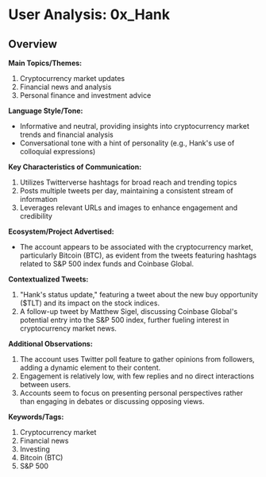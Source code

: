# User Analysis: 0x_Hank

## Overview

**Main Topics/Themes:**

1. Cryptocurrency market updates
2. Financial news and analysis
3. Personal finance and investment advice

**Language Style/Tone:**

* Informative and neutral, providing insights into cryptocurrency market trends and financial analysis
* Conversational tone with a hint of personality (e.g., Hank's use of colloquial expressions)

**Key Characteristics of Communication:**

1. Utilizes Twitterverse hashtags for broad reach and trending topics
2. Posts multiple tweets per day, maintaining a consistent stream of information
3. Leverages relevant URLs and images to enhance engagement and credibility

**Ecosystem/Project Advertised:**

* The account appears to be associated with the cryptocurrency market, particularly Bitcoin (BTC), as evident from the tweets featuring hashtags related to S&P 500 index funds and Coinbase Global.

**Contextualized Tweets:**

1. "Hank's status update," featuring a tweet about the new buy opportunity ($TLT) and its impact on the stock indices.
2. A follow-up tweet by Matthew Sigel, discussing Coinbase Global's potential entry into the S&P 500 index, further fueling interest in cryptocurrency market news.

**Additional Observations:**

1. The account uses Twitter poll feature to gather opinions from followers, adding a dynamic element to their content.
2. Engagement is relatively low, with few replies and no direct interactions between users.
3. Accounts seem to focus on presenting personal perspectives rather than engaging in debates or discussing opposing views.

**Keywords/Tags:**

1. Cryptocurrency market
2. Financial news
3. Investing
4. Bitcoin (BTC)
5. S&P 500